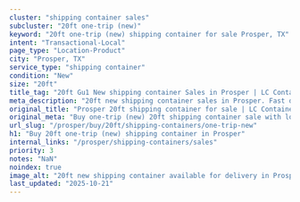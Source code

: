 ```yaml
---
cluster: "shipping container sales"
subcluster: "20ft one-trip (new)"
keyword: "20ft one-trip (new) shipping container for sale Prosper, TX"
intent: "Transactional-Local"
page_type: "Location-Product"
city: "Prosper, TX"
service_type: "shipping container"
condition: "New"
size: "20ft"
title_tag: "20ft Gu1 New shipping container Sales in Prosper | LC Container"
meta_description: "20ft new shipping container sales in Prosper. Fast delivery, competitive pricing. Serving shipping containers area. Quote ID: 1UU. Call (214) 524-4168 for your free quote today."
original_title: "Prosper 20ft shipping container for sale | LC Container"
original_meta: "Buy one-trip (new) 20ft shipping container sale with local delivery in Prosper, TX. LC Container — local Since 2003. Request a fast quote today."
url_slug: "/prosper/buy/20ft/shipping-containers/one-trip-new"
h1: "Buy 20ft one-trip (new) shipping container in Prosper"
internal_links: "/prosper/shipping-containers/sales"
priority: 3
notes: "NaN"
noindex: true
image_alt: "20ft new shipping container available for delivery in Prosper"
last_updated: "2025-10-21"
---
```


<!-- TODO: Add unique city/inventory copy, images, and internal links here. -->
